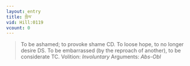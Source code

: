 ```yaml
---
layout: entry
title: ཁྲེལ་
vid: Hill:0119
vcount: 0
---
```

> To be ashamed; to provoke shame CD\. To loose hope, to no longer desire DS\. To be embarrassed (by the reproach of another), to be considerate TC\.
> Volition: _Involuntary_
> Arguments: _Abs-Obl_


